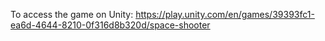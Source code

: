 To access the game on Unity: https://play.unity.com/en/games/39393fc1-ea6d-4644-8210-0f316d8b320d/space-shooter
